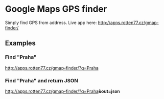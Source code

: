 Google Maps GPS finder
======================

Simply find GPS from address. Live app here: http://apps.rotten77.cz/gmap-finder/

## Examples

### Find "Praha"

<a href="http://apps.rotten77.cz/gmap-finder/?q=Praha">http://apps.rotten77.cz/gmap-finder/?q=Praha</a>

### Find "Praha" and return JSON

<a href="http://apps.rotten77.cz/gmap-finder/?q=Praha&amp;out=json">http://apps.rotten77.cz/gmap-finder/?q=Praha<strong>&out=json</strong></a>